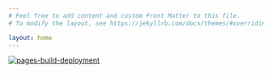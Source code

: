 ```yaml
---
# Feel free to add content and custom Front Matter to this file.
# To modify the layout, see https://jekyllrb.com/docs/themes/#overriding-theme-defaults

layout: home
---
```


[![pages-build-deployment](https://github.com/Stetoskop/mikiver.com/actions/workflows/pages/pages-build-deployment/badge.svg)][def]

[def]: https://github.com/Stetoskop/mikiver.com/actions/workflows/pages/pages-build-deployment